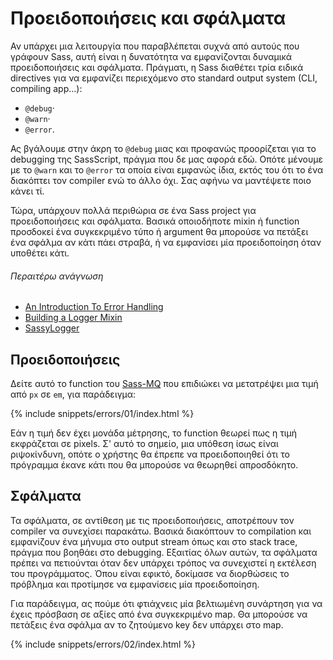 
# Προειδοποιήσεις και σφάλματα

Αν υπάρχει μια λειτουργία που παραβλέπεται συχνά από αυτούς που γράφουν Sass, αυτή είναι η δυνατότητα να εμφανίζονται δυναμικά προειδοποιήσεις και σφάλματα. Πράγματι, η Sass διαθέτει τρία ειδικά directives για να εμφανίζει περιεχόμενο στο standard output system (CLI, compiling app...):

* `@debug`·
* `@warn`·
* `@error`.

Ας βγάλουμε στην άκρη το `@debug` μιας και προφανώς προορίζεται για το debugging της SassScript, πράγμα που δε μας αφορά εδώ. Οπότε μένουμε με το `@warn` και το `@error` τα οποία είναι εμφανώς ίδια, εκτός του ότι το ένα διακόπτει τον compiler ενώ το άλλο όχι. Σας αφήνω να μαντέψετε ποιο κάνει τί.

Τώρα, υπάρχουν πολλά περιθώρια σε ένα Sass project για προειδοποιήσεις και σφάλματα. Βασικά οποιοδήποτε mixin ή function προσδοκεί ένα συγκεκριμένο τύπο ή argument θα μπορούσε να πετάξει ένα σφάλμα αν κάτι πάει στραβά, ή να εμφανίσει μία προειδοποίηση όταν υποθέτει κάτι.

###### Περαιτέρω ανάγνωση

* [An Introduction To Error Handling](http://webdesign.tutsplus.com/tutorials/an-introduction-to-error-handling-in-sass--cms-19996)
* [Building a Logger Mixin](http://webdesign.tutsplus.com/tutorials/building-a-logger-mixin-in-sass--cms-22070)
* [SassyLogger](https://github.com/HugoGiraudel/SassyLogger)

## Προειδοποιήσεις

Δείτε αυτό το function του [Sass-MQ](https://github.com/sass-mq/sass-mq) που επιδιώκει να μετατρέψει μια τιμή από `px` σε `em`, για παράδειγμα:

{% include snippets/errors/01/index.html %}

Εάν η τιμή δεν έχει μονάδα μέτρησης, το function θεωρεί πως η τιμή εκφράζεται σε pixels. Σ' αυτό το σημείο, μια υπόθεση ίσως είναι ριψοκίνδυνη, οπότε ο χρήστης θα έπρεπε να προειδοποιηθεί ότι το πρόγραμμα έκανε κάτι που θα μπορούσε να θεωρηθεί απροσδόκητο.

## Σφάλματα

Τα σφάλματα, σε αντίθεση με τις προειδοποιήσεις, αποτρέπουν τον compiler να συνεχίσει παρακάτω. Βασικά διακόπτουν το compilation και εμφανίζουν ένα μήνυμα στο output stream όπως και στο stack trace, πράγμα που βοηθάει στο debugging. Εξαιτίας όλων αυτών, τα σφάλματα πρέπει να πετιούνται όταν δεν υπάρχει τρόπος να συνεχιστεί η εκτέλεση του προγράμματος. Όπου είναι εφικτό, δοκίμασε να διορθώσεις το πρόβλημα και προτίμησε να εμφανίσεις μία προειδοποίηση.

Για παράδειγμα, ας πούμε ότι φτιάχνεις μία βελτιωμένη συνάρτηση για να έχεις πρόσβαση σε αξίες από ένα συγκεκριμένο map. Θα μπορούσε να πετάξεις ένα σφάλμα αν το ζητούμενο key δεν υπάρχει στο map.

{% include snippets/errors/02/index.html %}
